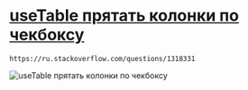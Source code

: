 # [useTable прятать колонки по чекбоксу](https://ru.stackoverflow.com/questions/1318331)

`https://ru.stackoverflow.com/questions/1318331`

![useTable прятать колонки по чекбоксу](https://i.gyazo.com/324bef50e88b011e74f079541dc41502.gif)
